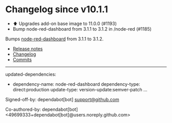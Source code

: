 # Changelog since v10.1.1
- ⬆️ Upgrades add-on base image to 11.0.0 (#1193) 
- Bump node-red-dashboard from 3.1.1 to 3.1.2 in /node-red (#1185)

Bumps [node-red-dashboard](https://github.com/node-red/node-red-dashboard) from 3.1.1 to 3.1.2.
- [Release notes](https://github.com/node-red/node-red-dashboard/releases)
- [Changelog](https://github.com/node-red/node-red-dashboard/blob/master/CHANGELOG.md)
- [Commits](https://github.com/node-red/node-red-dashboard/commits/3.1.2)

---
updated-dependencies:
- dependency-name: node-red-dashboard
  dependency-type: direct:production
  update-type: version-update:semver-patch
...

Signed-off-by: dependabot[bot] <support@github.com>

Co-authored-by: dependabot[bot] <49699333+dependabot[bot]@users.noreply.github.com> 
